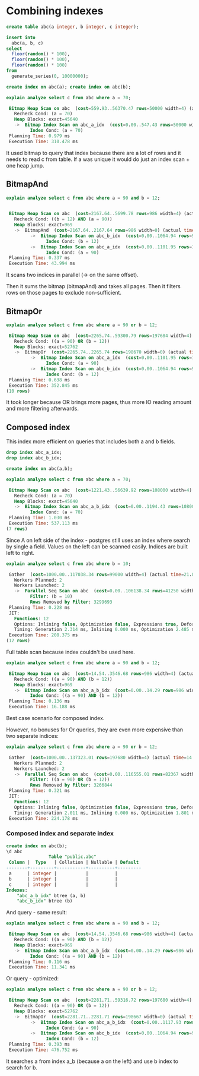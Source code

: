 # Combining indexes

```sql
create table abc(a integer, b integer, c integer);

insert into
  abc(a, b, c)
select
  floor(random() * 100),
  floor(random() * 100),
  floor(random() * 100)
from
  generate_series(0, 10000000);
```

```sql
create index on abc(a); create index on abc(b);

explain analyze select c from abc where a = 70;

 Bitmap Heap Scan on abc  (cost=559.93..56370.47 rows=50000 width=4) (actual time=32.460..306.950 rows=100473 loops=1)
   Recheck Cond: (a = 70)
   Heap Blocks: exact=45640
   ->  Bitmap Index Scan on abc_a_idx  (cost=0.00..547.43 rows=50000 width=0) (actual time=19.409..19.410 rows=100473 loops=1)
         Index Cond: (a = 70)
 Planning Time: 0.979 ms
 Execution Time: 310.478 ms
```

It used bitmap to query that index because there are a lot of rows and it needs to read c from table. If a was unique it would do just an index scan + one heap jump.

## BitmapAnd

```sql
explain analyze select c from abc where a = 90 and b = 12;


 Bitmap Heap Scan on abc  (cost=2167.64..5699.78 rows=986 width=4) (actual time=39.238..43.195 rows=977 loops=1)
   Recheck Cond: ((b = 12) AND (a = 90))
   Heap Blocks: exact=969
   ->  BitmapAnd  (cost=2167.64..2167.64 rows=986 width=0) (actual time=39.078..39.078 rows=0 loops=1)
         ->  Bitmap Index Scan on abc_b_idx  (cost=0.00..1064.94 rows=97668 width=0) (actual time=26.089..26.089 rows=100375 loops=1)
               Index Cond: (b = 12)
         ->  Bitmap Index Scan on abc_a_idx  (cost=0.00..1101.95 rows=101002 width=0) (actual time=11.203..11.203 rows=100071 loops=1)
               Index Cond: (a = 90)
 Planning Time: 0.337 ms
 Execution Time: 43.994 ms
```

It scans two indices in parallel (-> on the same offset).

Then it sums the bitmap (bitmapAnd) and takes all pages. Then it filters rows on those pages to exclude non-sufficient.

## BitmapOr

```sql
explain analyze select c from abc where a = 90 or b = 12;

 Bitmap Heap Scan on abc  (cost=2265.74..59300.79 rows=197684 width=4) (actual time=36.111..346.396 rows=199469 loops=1)
   Recheck Cond: ((a = 90) OR (b = 12))
   Heap Blocks: exact=52762
   ->  BitmapOr  (cost=2265.74..2265.74 rows=198670 width=0) (actual time=23.488..23.488 rows=0 loops=1)
         ->  Bitmap Index Scan on abc_a_idx  (cost=0.00..1101.95 rows=101002 width=0) (actual time=19.068..19.068 rows=100071 loops=1)
               Index Cond: (a = 90)
         ->  Bitmap Index Scan on abc_b_idx  (cost=0.00..1064.94 rows=97668 width=0) (actual time=4.417..4.417 rows=100375 loops=1)
               Index Cond: (b = 12)
 Planning Time: 0.638 ms
 Execution Time: 352.845 ms
(10 rows)
```

It took longer because OR brings more pages, thus more IO reading amount and more filtering afterwards.

## Composed index

This index more efficient on queries that includes both a and b fields.

```sql
drop index abc_a_idx;
drop index abc_b_idx;

create index on abc(a,b);
```

```sql
explain analyze select c from abc where a = 70;

 Bitmap Heap Scan on abc  (cost=1221.43..56639.92 rows=108000 width=4) (actual time=42.544..531.957 rows=100473 loops=1)
   Recheck Cond: (a = 70)
   Heap Blocks: exact=45640
   ->  Bitmap Index Scan on abc_a_b_idx  (cost=0.00..1194.43 rows=108000 width=0) (actual time=33.399..33.400 rows=100473 loops=1)
         Index Cond: (a = 70)
 Planning Time: 1.030 ms
 Execution Time: 537.113 ms
(7 rows)
```

Since A on left side of the index - postgres still uses an index where search by single a field. Values on the left can be scanned easily. Indices are built left to right.

```sql
explain analyze select c from abc where b = 10;

 Gather  (cost=1000.00..117038.34 rows=99000 width=4) (actual time=21.823..204.583 rows=100922 loops=1)
   Workers Planned: 2
   Workers Launched: 2
   ->  Parallel Seq Scan on abc  (cost=0.00..106138.34 rows=41250 width=4) (actual time=11.514..160.532 rows=33641 loops=3)
         Filter: (b = 10)
         Rows Removed by Filter: 3299693
 Planning Time: 0.228 ms
 JIT:
   Functions: 12
   Options: Inlining false, Optimization false, Expressions true, Deforming true
   Timing: Generation 2.314 ms, Inlining 0.000 ms, Optimization 2.485 ms, Emission 31.911 ms, Total 36.710 ms
 Execution Time: 208.375 ms
(12 rows)
```

Full table scan because index couldn't be used here.

```sql
explain analyze select c from abc where a = 90 and b = 12;

 Bitmap Heap Scan on abc  (cost=14.54..3546.68 rows=986 width=4) (actual time=1.060..15.372 rows=977 loops=1)
   Recheck Cond: ((a = 90) AND (b = 12))
   Heap Blocks: exact=969
   ->  Bitmap Index Scan on abc_a_b_idx  (cost=0.00..14.29 rows=986 width=0) (actual time=0.808..0.808 rows=977 loops=1)
         Index Cond: ((a = 90) AND (b = 12))
 Planning Time: 0.136 ms
 Execution Time: 16.188 ms
```

Best case scenario for composed index.

However, no bonuses for Or queries, they are even more expensive than two separate indices:

```sql
explain analyze select c from abc where a = 90 or b = 12;

 Gather  (cost=1000.00..137323.01 rows=197680 width=4) (actual time=14.829..218.044 rows=199469 loops=1)
   Workers Planned: 2
   Workers Launched: 2
   ->  Parallel Seq Scan on abc  (cost=0.00..116555.01 rows=82367 width=4) (actual time=8.697..170.395 rows=66490 loops=3)
         Filter: ((a = 90) OR (b = 12))
         Rows Removed by Filter: 3266844
 Planning Time: 0.321 ms
 JIT:
   Functions: 12
   Options: Inlining false, Optimization false, Expressions true, Deforming true
   Timing: Generation 2.011 ms, Inlining 0.000 ms, Optimization 1.801 ms, Emission 24.027 ms, Total 27.840 ms
 Execution Time: 224.178 ms
```

### Composed index and separate index

```sql
create index on abc(b);
\d abc
                Table "public.abc"
 Column |  Type   | Collation | Nullable | Default 
--------+---------+-----------+----------+---------
 a      | integer |           |          | 
 b      | integer |           |          | 
 c      | integer |           |          | 
Indexes:
    "abc_a_b_idx" btree (a, b)
    "abc_b_idx" btree (b)
```

And query - same result:

```sql
explain analyze select c from abc where a = 90 and b = 12;

 Bitmap Heap Scan on abc  (cost=14.54..3546.68 rows=986 width=4) (actual time=0.879..11.113 rows=977 loops=1)
   Recheck Cond: ((a = 90) AND (b = 12))
   Heap Blocks: exact=969
   ->  Bitmap Index Scan on abc_a_b_idx  (cost=0.00..14.29 rows=986 width=0) (actual time=0.545..0.546 rows=977 loops=1)
         Index Cond: ((a = 90) AND (b = 12))
 Planning Time: 0.116 ms
 Execution Time: 11.341 ms
```

Or query - optimized:

```sql
explain analyze select c from abc where a = 90 or b = 12;

 Bitmap Heap Scan on abc  (cost=2281.71..59316.72 rows=197680 width=4) (actual time=45.620..470.221 rows=199469 loops=1)
   Recheck Cond: ((a = 90) OR (b = 12))
   Heap Blocks: exact=52762
   ->  BitmapOr  (cost=2281.71..2281.71 rows=198667 width=0) (actual time=34.075..34.075 rows=0 loops=1)
         ->  Bitmap Index Scan on abc_a_b_idx  (cost=0.00..1117.93 rows=101000 width=0) (actual time=27.727..27.727 rows=100071 loops=1)
               Index Cond: (a = 90)
         ->  Bitmap Index Scan on abc_b_idx  (cost=0.00..1064.94 rows=97667 width=0) (actual time=6.344..6.344 rows=100375 loops=1)
               Index Cond: (b = 12)
 Planning Time: 0.393 ms
 Execution Time: 476.752 ms
```

It searches a from index a_b (because a on the left) and use b index to search for b.

